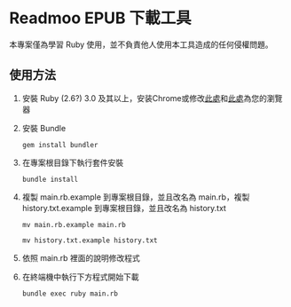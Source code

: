 # Readmoo EPUB 下載工具

本專案僅為學習 Ruby 使用，並不負責他人使用本工具造成的任何侵權問題。

## 使用方法
1. 安裝 Ruby (2.6?) 3.0 及其以上，安装Chrome或修改[此處](https://github.com/NomadThanatos/readmoo-dl/blob/master/lib/readmoo_dl/API.rb#L71)和[此處](https://github.com/NomadThanatos/readmoo-dl/blob/master/lib/readmoo_dl/API.rb#L137)為您的瀏覽器

2. 安裝 Bundle

    ``` gem install bundler ```

3. 在專案根目錄下執行套件安裝

    ``` bundle install ```

4. 複製 main.rb.example 到專案根目錄，並且改名為 main.rb，複製 history.txt.example 到專案根目錄，並且改名為 history.txt
    
    ``` mv main.rb.example main.rb ```
   
    ``` mv history.txt.example history.txt ```
    
5. 依照 main.rb 裡面的說明修改程式

6. 在終端機中執行下方程式開始下載
    
    ``` bundle exec ruby main.rb ```
